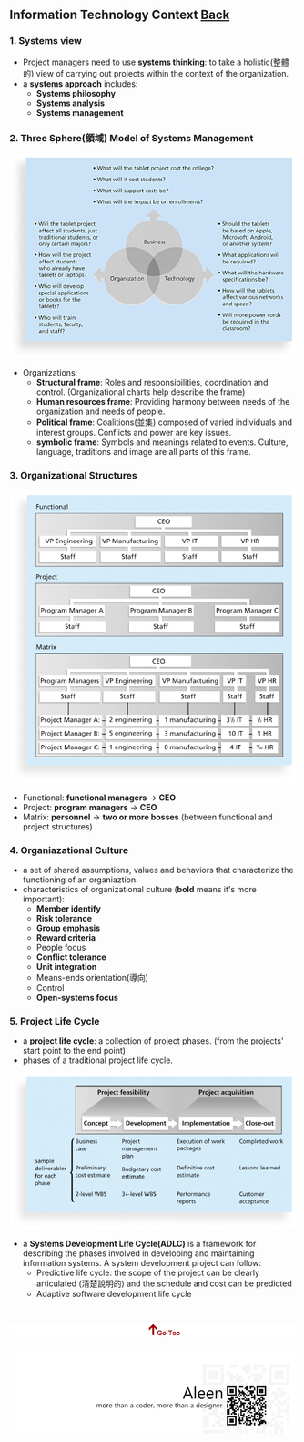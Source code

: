 ## Information Technology Context	[Back](./../projectManagement.md)

### 1. Systems view

- Project managers need to use **systems thinking**: to take a holistic(整體的) view of carrying out projects within the context of the organization.
- a **systems approach** includes:
    - **Systems philosophy**
    - **Systems analysis**
    - **Systems management**

### 2. Three Sphere(領域) Model of Systems Management

<img src="./threeSphereModel.jpg">

- Organizations:
    - **Structural frame**: Roles and responsibilities, coordination and control.  (Organizational charts help describe the frame)
    - **Human resources frame**: Providing harmony between needs of the organization and needs of people.
    - **Political frame**: Coalitions(並集) composed of varied individuals and interest groups. Conflicts and power are key issues.
    - **symbolic frame**: Symbols and meanings related to events. Culture, language, traditions and image are all parts of this frame.

### 3. Organizational Structures

<img src="./organiazational_structures.png">

- Functional: **functional managers** -> **CEO**
- Project: **program managers** -> **CEO**
- Matrix: **personnel** -> **two or more bosses** (between functional and project structures)

### 4. Organiazational Culture

- a set of shared assumptions, values and behaviors that characterize the functioning of an organiaztion.
- characteristics of organizational culture (**bold** means it's more important):
    - **Member identify**
    - **Risk tolerance**
    - **Group emphasis**
    - **Reward criteria**
    - People focus
    - **Conflict tolerance**
    - **Unit integration**
    - Means-ends orientation(導向)
    - Control
    - **Open-systems focus**

### 5. Project Life Cycle

- a **project life cycle**: a collection of project phases. (from the projects' start point to the end point)
- phases of a traditional project life cycle.

<img src="./tranditional_phases.png">

- a **Systems Development Life Cycle(ADLC)** is a framework for describing the phases involved in developing and maintaining information systems. A system development project can follow:
    - Predictive life cycle: the scope of the project can be clearly articulated (清楚說明的) and the schedule and cost can be predicted
    - Adaptive software development life cycle


<a href="#" style="left:200px;"><img src="./../../pic/gotop.png"></a>
=====
<a href="http://aleen42.github.io/" target="_blank" ><img src="./../../pic/tail.gif"></a>
